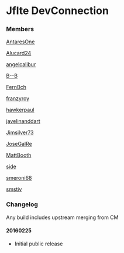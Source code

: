 # Jflte DevConnection
### Members
[AntaresOne](http://github.com/AntaresOne)

[Alucard24](http://github.com/Alucard24)

[angelcalibur](https://github.com/angelcalibur)

[B--B](https://github.com/B--B)

[FernBch](http://forum.xda-developers.com/member.php?u=2026117)

[franzyroy](https://github.com/franzyroy)

[hawkerpaul](http://github.com/hawkerpaul)

[javelinanddart](https://github.com/javelinanddart)

[Jimsilver73](https://github.com/Jimsilver73)

[JoseGalRe](https://github.com/JoseGalRe)

[MattBooth](http://github.com/MattBooth)

[side](https://github.com/dkati)

[smeroni68](https://github.com/smeroni68)

[smstiv](https://github.com/smstiv)

### Changelog
Any build includes upstream merging from CM

#### 20160225
 * Initial public release
